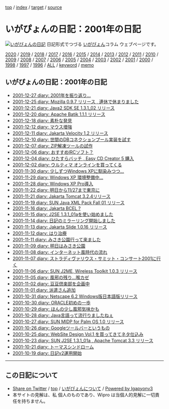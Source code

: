 [top](../index.html) / [index](index.html) / [target](http://www.igapyon.jp/igapyon/diary/2001/index.html) / [source](https://github.com/igapyon/diary/blob/master/2001/index.src.md) 

いがぴょんの日記：2001年の日記
=====================================================================================================
[![いがぴょんの日記](http://www.igapyon.jp/igapyon/diary/images/iga200306s.jpg "いがぴょん")](http://www.igapyon.jp/igapyon/diary/memo/memoigapyon.html) 日記形式でつづる [いがぴょん](http://www.igapyon.jp/igapyon/diary/memo/memoigapyon.html)コラム ウェブページです。


[2020](../2020/index.html)
/ [2019](../2019/index.html)
/ [2018](../2018/index.html)
/ [2017](../2017/index.html)
/ [2016](../2016/index.html)
/ [2015](../2015/index.html)
/ [2014](../2014/index.html)
/ [2013](../2013/index.html)
/ [2012](../2012/index.html)
/ [2011](../2011/index.html)
/ [2010](../2010/index.html)
/ [2009](../2009/index.html)
/ [2008](../2008/index.html)
/ [2007](../2007/index.html)
/ [2006](../2006/index.html)
/ [2005](../2005/index.html)
/ [2004](../2004/index.html)
/ [2003](../2003/index.html)
/ [2002](../2002/index.html)
/ [2001](index.html)
/ [2000](../2000/index.html)
/ [1998](../1998/index.html)
/ [1997](../1997/index.html)
/ [1996](../1996/index.html)
/ [ALL](../idxall.html)
 / [keyword](../keyword/index.html) / [memo](../memo/index.html)

## いがぴょんの日記：2001年の日記

* [2001-12-27 diary: 2001年を振り返り…](ig011227.html)
* [2001-12-25 diary: Mozilla 0.9.7 リリース , 連休で休まりました](ig011225.html)
* [2001-12-21 diary: Java2 SDK SE 1.3.1_02 リリース](ig011221.html)
* [2001-12-20 diary: Apache Batik 1.1.1 リリース](ig011220.html)
* [2001-12-18 diary: 素朴な発見](ig011218.html)
* [2001-12-12 diary: マウス増強](ig011212.html)
* [2001-12-11 diary: Jakarta Velocity 1.2 リリース](ig011211.html)
* [2001-12-10 diary: 世間のDBコネクションプール実装を試す](ig011210.html)
* [2001-12-07 diary: ZIP解凍ツールの試作](ig011207.html)
* [2001-12-06 diary: おすすめIRCソフト？](ig011206.html)
* [2001-12-04 diary: ひたすらバッチ , Easy CD Creator 5 購入](ig011204.html)
* [2001-12-02 diary: ウルティマ オンラインを買ってくる](ig011202.html)
* [2001-11-30 diary: 少しずつWindows XPに馴染みつつ…](ig011130.html)
* [2001-11-29 diary: Windows XP 環境整備中…](ig011129.html)
* [2001-11-28 diary: Windows XP Pro導入](ig011128.html)
* [2001-11-22 diary: 明日から11/27まで東京に](ig011122.html)
* [2001-11-21 diary: Jakarta Tomcat 3.2.4リリース](ig011121.html)
* [2001-11-19 diary: SUN Java XML Pack Fall 01 リリース](ig011119.html)
* [2001-11-16 diary: Jakarta BCEL ?](ig011116.html)
* [2001-11-15 diary: J2SE 1.3.1_01aを使い始めました](ig011115.html)
* [2001-11-14 diary: 日記のミラーリング開始しました](ig011114.html)
* [2001-11-13 diary: Jakarta Slide 1.0.16 リリース](ig011113.html)
* [2001-11-12 diary: はり治療](ig011112.html)
* [2001-11-11 diary: みさき公園行って来ました](ig011111.html)
* [2001-11-09 diary: 明日はみさき公園](ig011109.html)
* [2001-11-08 diary: インターネット風時代の流れ](ig011108.html)
* [2001-11-07 diary: ストラディヴァリウス・サミット・コンサート2001に行く](ig011107.html)
* [2001-11-06 diary: SUN J2ME, Wireless Toolkit 1.0.3 リリース](ig011106.html)
* [2001-11-05 diary: 風邪の残り…喉カゼ](ig011105.html)
* [2001-11-02 diary: 豆豆倶楽部を企画中](ig011102.html)
* [2001-11-01 diary: 派遣さん追加](ig011101.html)
* [2001-10-31 diary: Netscape 6.2 Windows版日本語版リリース](ig011031.html)
* [2001-10-30 diary: ORACLE初めの一歩](ig011030.html)
* [2001-10-29 diary: ほんの少し風邪気味かも](ig011029.html)
* [2001-10-28 diary: Java言語って流行りましたねぇ](ig011028.html)
* [2001-10-27 diary: SUN MIDP for Palm OS 1.0 リリース](ig011027.html)
* [2001-10-26 diary: Googleツールバーというもの](ig011026.html)
* [2001-10-25 diary: WebSite Design Vol.1 を買ってきてネタ仕込み](ig011025.html)
* [2001-10-23 diary: SUN J2SE 1.3.1_01a , Apache Tomcat 3.3 リリース](ig011023.html)
* [2001-10-21 diary: トーマスシンドローム](ig011021.html)
* [2001-10-19 diary: 日記v2運用開始](ig011019.html)


----------------------------------------------------------------------------------------------------

## この日記について

* [Share on Twitter](https://twitter.com/intent/tweet?hashtags=igapyon%2Cdiary%2C%E3%81%84%E3%81%8C%E3%81%B4%E3%82%87%E3%82%93&text=%E3%81%84%E3%81%8C%E3%81%B4%E3%82%87%E3%82%93%E3%81%AE%E6%97%A5%E8%A8%98%EF%BC%9A2001%E5%B9%B4%E3%81%AE%E6%97%A5%E8%A8%98&url=http%3A%2F%2Fwww.igapyon.jp%2Figapyon%2Fdiary%2F2001%2Findex.html) / [top](../index.html) / [いがぴょんについて](http://www.igapyon.jp/igapyon/diary/memo/memoigapyon.html) / [Powered by Igapyonv3](https://github.com/igapyon/igapyonv3)
* 本サイトの見解は、私 個人のものであり、Wipro は当個人的見解に一切責任を持ちません。 
